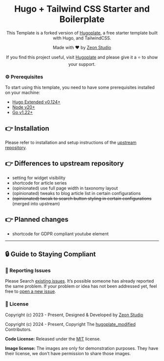 <h1 align="center">Hugo + Tailwind CSS Starter and Boilerplate</h1>

<p align="center">This Template is a forked version of <a href="https://github.com/zeon-studio/hugoplate/">Hugoplate</a>, a free starter template built with Hugo, and TailwindCSS.</p>

<p align="center">Made with ♥ by <a href="https://zeon.studio/"> Zeon Studio</a></p>
<p align=center> If you find this project useful, visit <a href="https://github.com/zeon-studio/hugoplate/">Hugoplate</a> and please give it a ⭐ to show your support.</p>



### ⚙️ Prerequisites

To start using this template, you need to have some prerequisites installed on your machine:

- [Hugo Extended v0.124+](https://gohugo.io/installation/)
- [Node v20+](https://nodejs.org/en/download/)
- [Go v1.22+](https://go.dev/doc/install)

## 👉 Installation

Please refer to installation and setup instructions of the <a href="https://github.com/zeon-studio/hugoplate/">upstream repository</a>.

## 👉 Differences to upstream repository

 - setting for widget visibility
 - shortcode for article series 
 - (opinionated) use full page width in taxonomy layout
 - (opinionated) tweaks to blog article list in certain configurations
 - ~~(opinionated) tweak to search button styling in certain configurations~~ (merged into upstream)
 
## 👉 Planned changes

 - shortcode for GDPR compliant youtube element

---

## 🔒 Guide to Staying Compliant

### 🐞 Reporting Issues

Please Search [existing issues](https://github.com/mbrejla/hugoplate_modified/issues). It’s possible someone has already reported the same problem.
If your problem or idea has not been addressed yet, feel free to [open a new issue](https://github.com/mbrejla/hugoplate_modified/issues).

### 📝 License

Copyright (c) 2023 - Present, Designed & Developed by [Zeon Studio](https://zeon.studio/)

Copyright (c) 2024 - Present, Copyright The [hugoplate_modified](https://github.com/mbrejla/hugoplate_modified) Contributors.

**Code License:** Released under the [MIT](https://github.com/mbrejla/hugoplate_modified/blob/main/LICENSE) license.

**Image license:** The images are only for demonstration purposes. They have their license, we don't have permission to share those images.
